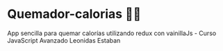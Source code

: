 # Quemador-calorias 🚀🔥
App sencilla para quemar calorías utilizando redux con vainillaJs - Curso JavaScript Avanzado Leonidas Estaban
